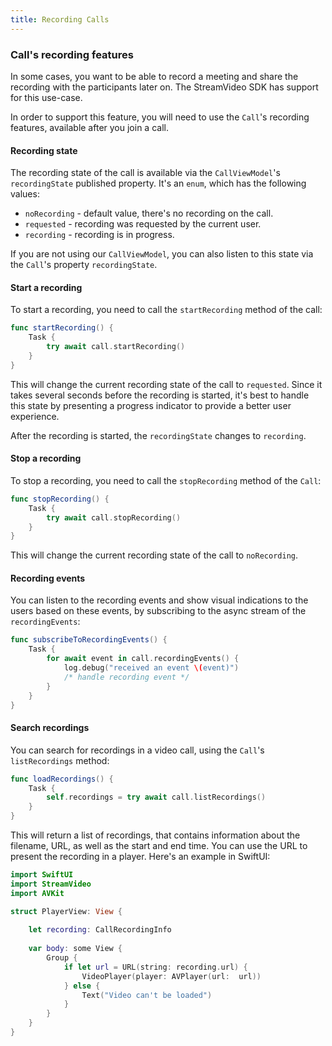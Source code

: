```yaml
---
title: Recording Calls
---
```


### Call's recording features

In some cases, you want to be able to record a meeting and share the recording with the participants later on. The StreamVideo SDK has support for this use-case.

In order to support this feature, you will need to use the `Call`'s recording features, available after you join a call.

#### Recording state

The recording state of the call is available via the `CallViewModel`'s `recordingState` published property. It's an `enum`, which has the following values:
- `noRecording` - default value, there's no recording on the call.
- `requested` - recording was requested by the current user.
- `recording` - recording is in progress.

If you are not using our `CallViewModel`, you can also listen to this state via the `Call`'s property `recordingState`. 

#### Start a recording

To start a recording, you need to call the `startRecording` method of the call:

```swift
func startRecording() {
    Task {
        try await call.startRecording()
    }
}
``` 

This will change the current recording state of the call to `requested`. Since it takes several seconds before the recording is started, it's best to handle this state by presenting a progress indicator to provide a better user experience.

After the recording is started, the `recordingState` changes to `recording`.

#### Stop a recording

To stop a recording, you need to call the `stopRecording` method of the `Call`:

```swift
func stopRecording() {
    Task {
        try await call.stopRecording()
    }
}
```

This will change the current recording state of the call to `noRecording`.

#### Recording events

You can listen to the recording events and show visual indications to the users based on these events, by subscribing to the async stream of the `recordingEvents`:

```swift
func subscribeToRecordingEvents() {
    Task {
        for await event in call.recordingEvents() {
            log.debug("received an event \(event)")
            /* handle recording event */
        }
    }
}
```

#### Search recordings

You can search for recordings in a video call, using the `Call`'s `listRecordings` method:

```swift
func loadRecordings() {
    Task {
        self.recordings = try await call.listRecordings()
    }
}
```

This will return a list of recordings, that contains information about the filename, URL, as well as the start and end time. You can use the URL to present the recording in a player. Here's an example in SwiftUI:

```swift
import SwiftUI
import StreamVideo
import AVKit

struct PlayerView: View {
    
    let recording: CallRecordingInfo
    
    var body: some View {
        Group {
            if let url = URL(string: recording.url) {
                VideoPlayer(player: AVPlayer(url:  url))
            } else {
                Text("Video can't be loaded")
            }
        }
    }
}
```
